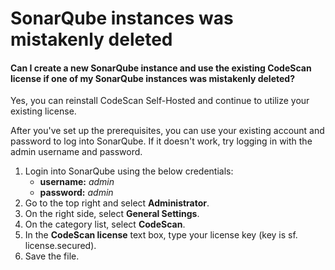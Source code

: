# SonarQube instances was mistakenly deleted

#### Can I create a new SonarQube instance and use the existing CodeScan license if one of my SonarQube instances was mistakenly deleted? <a href="#can-i-create-a-new-sonarqube-instance-and-use-the-existing-codescan-license-if-one-of-my-sonarqube-i" id="can-i-create-a-new-sonarqube-instance-and-use-the-existing-codescan-license-if-one-of-my-sonarqube-i"></a>

Yes, you can reinstall CodeScan Self-Hosted and continue to utilize your existing license.

After you've set up the prerequisites, you can use your existing account and password to log into SonarQube. If it doesn't work, try logging in with the admin username and password.

1. Login into SonarQube using the below credentials:
   * **username:** _admin_
   * **password:** _admin_
2. Go to the top right and select **Administrator**.
3. On the right side, select **General Settings**.
4. On the category list, select **CodeScan**.
5. In the **CodeScan license** text box, type your license key (key is sf. license.secured).
6. Save the file.
